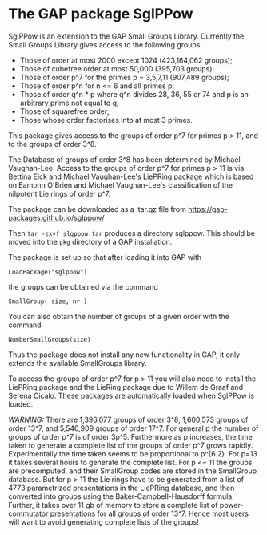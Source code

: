 # The GAP package SglPPow

SglPPow is an extension to the GAP Small Groups Library. Currently the Small
Groups Library gives access to the following groups:

  - Those of order at most 2000 except 1024 (423,164,062 groups);
  - Those of cubefree order at most 50,000 (395,703 groups);
  - Those of order p^7 for the primes p = 3,5,7,11 (907,489 groups);
  - Those of order p^n for n <= 6 and all primes p;
  - Those of order q^n * p where q^n divides 28, 36, 55 or 74 and p is
      an arbitrary prime not equal to q;
  - Those of squarefree order;
  - Those whose order factorises into at most 3 primes.

This package gives access to the groups of order p^7 for primes p > 11,
and to the groups of order 3^8.

The Database of groups of order 3^8 has been determined by Michael 
Vaughan-Lee. Access to the groups of order p^7 for primes p > 11 is via 
Bettina Eick and Michael Vaughan-Lee's LiePRing package which is based 
on Eamonn O'Brien and Michael Vaughan-Lee's classification of the nilpotent 
Lie rings of order p^7. 

The package can be downloaded as a .tar.gz file from
   <https://gap-packages.github.io/sglppow/>

Then `tar -zxvf slgppow.tar` produces a directory sglppow. This should be
moved into the `pkg` directory of a GAP installation.

The package is set up so that after loading it into GAP with

    LoadPackage("sglppow")

the groups can be obtained via the command

    SmallGroup( size, nr )

You can also obtain the number of groups of a given order with the command

    NumberSmallGroups(size)

Thus the package does not install any new functionality in GAP, it only
extends the available SmallGroups library.

To access the groups of order p^7 for p > 11 you will also need to install
the LiePRing package and the LieRing package due to Willem de Graaf and
Serena Cicalo. These packages are automatically loaded when SglPPow is 
loaded.

*WARNING:* There are 1,396,077 groups of order 3^8, 1,600,573 groups of
order 13^7, and 5,546,909 groups of order 17^7. For general p the number 
of groups of order p^7 is of order 3p^5. Furthermore as p increases, the 
time taken to generate a complete list of the groups of order p^7 grows
rapidly. Experimentally the time taken seems to be proportional to p^{6.2}. 
For p=13 it takes several hours to generate the complete list. For p <= 11 
the groups are precomputed, and their SmallGroup codes are stored in the 
SmallGroup database. But for p > 11 the Lie rings have to be generated from 
a list of 4773 parametrized presentations in the LiePRing database, and then 
converted into groups using the Baker-Campbell-Hausdorff formula. Further,
it takes over 11 gb of memory to store a complete list of power-commutator
presentations for all groups of order 13^7. Hence most users will want to 
avoid generating complete lists of the groups!
